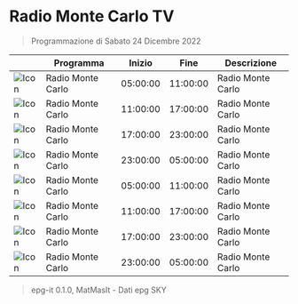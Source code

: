 # Radio Monte Carlo TV
> Programmazione di Sabato 24 Dicembre 2022

||Programma|Inizio|Fine|Descrizione|
|---|---|---|---|---|
|![Icon](https://guidatv.sky.it/uuid/Musica_Cover_Ein_MY0UX.png)|Radio Monte Carlo|05:00:00|11:00:00|Radio Monte Carlo
|![Icon](https://guidatv.sky.it/uuid/Musica_Cover_Ein_MY0UX.png)|Radio Monte Carlo|11:00:00|17:00:00|Radio Monte Carlo
|![Icon](https://guidatv.sky.it/uuid/Musica_Cover_Ein_MY0UX.png)|Radio Monte Carlo|17:00:00|23:00:00|Radio Monte Carlo
|![Icon](https://guidatv.sky.it/uuid/Musica_Cover_Ein_MY0UX.png)|Radio Monte Carlo|23:00:00|05:00:00|Radio Monte Carlo
|![Icon](https://guidatv.sky.it/uuid/Musica_Cover_Ein_MY0UX.png)|Radio Monte Carlo|05:00:00|11:00:00|Radio Monte Carlo
|![Icon](https://guidatv.sky.it/uuid/Musica_Cover_Ein_MY0UX.png)|Radio Monte Carlo|11:00:00|17:00:00|Radio Monte Carlo
|![Icon](https://guidatv.sky.it/uuid/Musica_Cover_Ein_MY0UX.png)|Radio Monte Carlo|17:00:00|23:00:00|Radio Monte Carlo
|![Icon](https://guidatv.sky.it/uuid/Musica_Cover_Ein_MY0UX.png)|Radio Monte Carlo|23:00:00|05:00:00|Radio Monte Carlo



 > epg-it 0.1.0, MatMasIt - Dati epg SKY